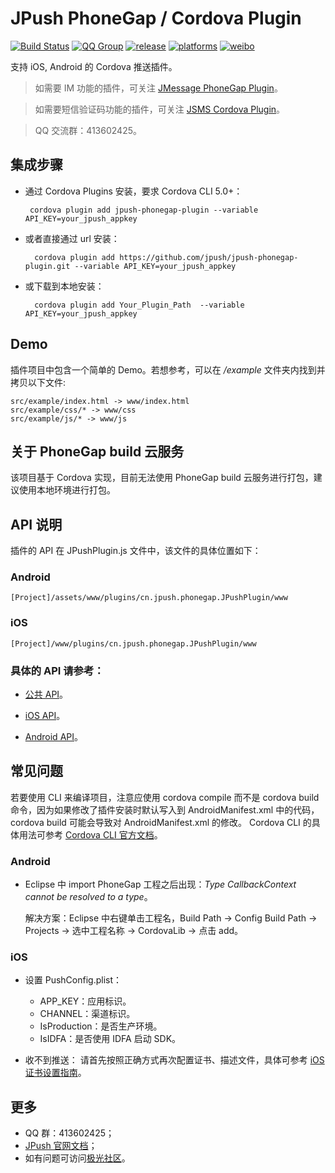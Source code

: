 # JPush PhoneGap / Cordova Plugin

[![Build Status](https://travis-ci.org/jpush/jpush-phonegap-plugin.svg?branch=master)](https://travis-ci.org/jpush/jpush-phonegap-plugin)
[![QQ Group](https://img.shields.io/badge/QQ%20Group-413602425-red.svg)]()
[![release](https://img.shields.io/badge/release-2.2.4-blue.svg)](https://github.com/jpush/jpush-phonegap-plugin/releases)
[![platforms](https://img.shields.io/badge/platforms-iOS%7CAndroid-lightgrey.svg)](https://github.com/jpush/jpush-phonegap-plugin)
[![weibo](https://img.shields.io/badge/weibo-JPush-blue.svg)](http://weibo.com/jpush?refer_flag=1001030101_&is_all=1)

支持 iOS, Android 的 Cordova 推送插件。
> 如需要 IM 功能的插件，可关注 [JMessage PhoneGap Plugin](https://github.com/jpush/jmessage-phonegap-plugin)。

> 如需要短信验证码功能的插件，可关注 [JSMS Cordova Plugin](https://github.com/jpush/cordova-plugin-jsms)。

> QQ 交流群：413602425。

## 集成步骤

- 通过 Cordova Plugins 安装，要求 Cordova CLI 5.0+：

  	   cordova plugin add jpush-phonegap-plugin --variable API_KEY=your_jpush_appkey

- 或者直接通过 url 安装：

        cordova plugin add https://github.com/jpush/jpush-phonegap-plugin.git --variable API_KEY=your_jpush_appkey  

- 或下载到本地安装：

        cordova plugin add Your_Plugin_Path  --variable API_KEY=your_jpush_appkey


## Demo
插件项目中包含一个简单的 Demo。若想参考，可以在 */example* 文件夹内找到并拷贝以下文件:

	src/example/index.html -> www/index.html
	src/example/css/* -> www/css
	src/example/js/* -> www/js

## 关于 PhoneGap build 云服务

该项目基于 Cordova 实现，目前无法使用 PhoneGap build 云服务进行打包，建议使用本地环境进行打包。

## API 说明

插件的 API 在 JPushPlugin.js 文件中，该文件的具体位置如下：
### Android
	[Project]/assets/www/plugins/cn.jpush.phonegap.JPushPlugin/www

### iOS
	[Project]/www/plugins/cn.jpush.phonegap.JPushPlugin/www

### 具体的 API 请参考：

- [公共 API](/doc/Common_detail_api.md)。

- [iOS API](/doc/iOS_API.md)。

- [Android API](/doc/Android_detail_api.md)。


## 常见问题

若要使用 CLI 来编译项目，注意应使用 cordova compile 而不是 cordova build 命令，因为如果修改了插件安装时默认写入到 AndroidManifest.xml
中的代码，cordova build 可能会导致对 AndroidManifest.xml 的修改。
Cordova CLI 的具体用法可参考 [Cordova CLI 官方文档](https://cordova.apache.org/docs/en/latest/reference/cordova-cli/index.html)。

### Android

- Eclipse 中 import PhoneGap 工程之后出现：*Type CallbackContext cannot be resolved to a type*。

  解决方案：Eclipse 中右键单击工程名，Build Path -> Config Build Path -> Projects -> 选中工程名称 -> CordovaLib -> 点击 add。

### iOS

- 设置 PushConfig.plist：
	- APP_KEY：应用标识。
	- CHANNEL：渠道标识。
	- IsProduction：是否生产环境。
	- IsIDFA：是否使用 IDFA 启动 SDK。


- 收不到推送：
	请首先按照正确方式再次配置证书、描述文件，具体可参考 [iOS 证书设置指南](http://docs.jpush.io/client/ios_tutorials/#ios_1)。


## 更多
- QQ 群：413602425；
- [JPush 官网文档](http://docs.jpush.io/)；
- 如有问题可访问[极光社区](http://community.jiguang.cn/)。

